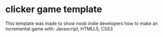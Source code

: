 # clicker game template
This template was made to show
noob indie developers how to make
an incremental game with:
Javascript, HTMLL5, CSS3
